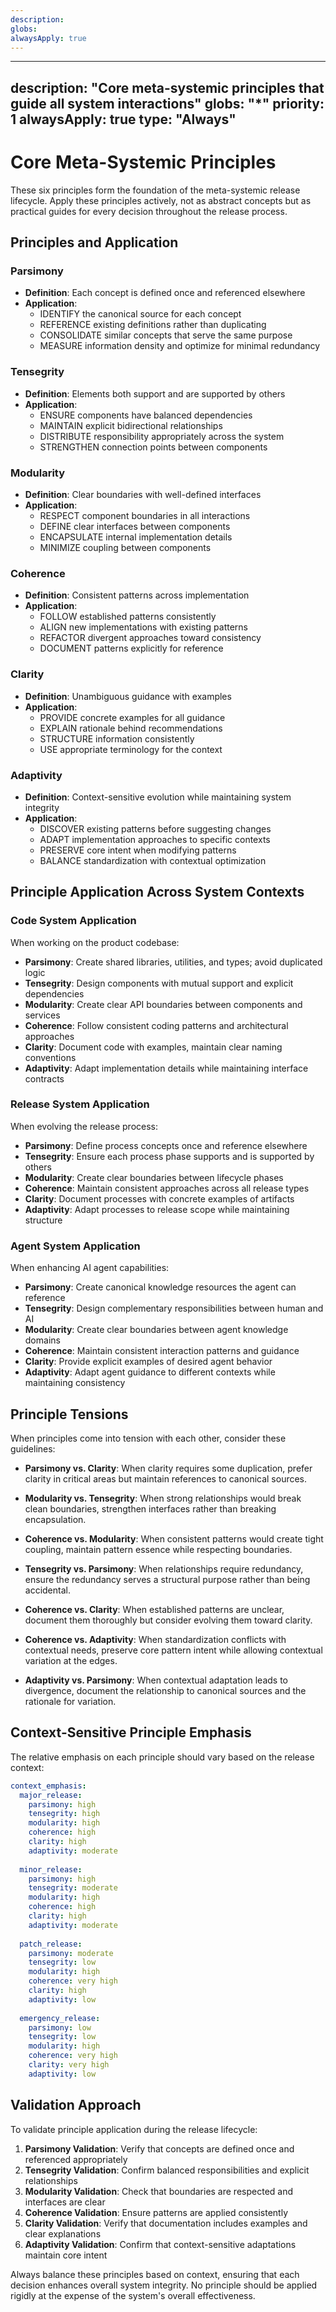 ```yaml
---
description: 
globs: 
alwaysApply: true
---
```

---
description: "Core meta-systemic principles that guide all system interactions"
globs: "*"
priority: 1
alwaysApply: true
type: "Always"
---

# Core Meta-Systemic Principles

<critical>
These six principles form the foundation of the meta-systemic release lifecycle. Apply these principles actively, not as abstract concepts but as practical guides for every decision throughout the release process.
</critical>

## Principles and Application

### Parsimony
- **Definition**: Each concept is defined once and referenced elsewhere
- **Application**: 
  - IDENTIFY the canonical source for each concept
  - REFERENCE existing definitions rather than duplicating
  - CONSOLIDATE similar concepts that serve the same purpose
  - MEASURE information density and optimize for minimal redundancy

### Tensegrity
- **Definition**: Elements both support and are supported by others
- **Application**:
  - ENSURE components have balanced dependencies
  - MAINTAIN explicit bidirectional relationships
  - DISTRIBUTE responsibility appropriately across the system
  - STRENGTHEN connection points between components

### Modularity
- **Definition**: Clear boundaries with well-defined interfaces
- **Application**:
  - RESPECT component boundaries in all interactions
  - DEFINE clear interfaces between components
  - ENCAPSULATE internal implementation details
  - MINIMIZE coupling between components

### Coherence
- **Definition**: Consistent patterns across implementation
- **Application**:
  - FOLLOW established patterns consistently
  - ALIGN new implementations with existing patterns
  - REFACTOR divergent approaches toward consistency
  - DOCUMENT patterns explicitly for reference

### Clarity
- **Definition**: Unambiguous guidance with examples
- **Application**:
  - PROVIDE concrete examples for all guidance
  - EXPLAIN rationale behind recommendations
  - STRUCTURE information consistently
  - USE appropriate terminology for the context

### Adaptivity
- **Definition**: Context-sensitive evolution while maintaining system integrity
- **Application**:
  - DISCOVER existing patterns before suggesting changes
  - ADAPT implementation approaches to specific contexts
  - PRESERVE core intent when modifying patterns
  - BALANCE standardization with contextual optimization

## Principle Application Across System Contexts

### Code System Application
When working on the product codebase:
- **Parsimony**: Create shared libraries, utilities, and types; avoid duplicated logic
- **Tensegrity**: Design components with mutual support and explicit dependencies
- **Modularity**: Create clear API boundaries between components and services
- **Coherence**: Follow consistent coding patterns and architectural approaches
- **Clarity**: Document code with examples, maintain clear naming conventions
- **Adaptivity**: Adapt implementation details while maintaining interface contracts

### Release System Application
When evolving the release process:
- **Parsimony**: Define process concepts once and reference elsewhere
- **Tensegrity**: Ensure each process phase supports and is supported by others
- **Modularity**: Create clear boundaries between lifecycle phases
- **Coherence**: Maintain consistent approaches across all release types
- **Clarity**: Document processes with concrete examples of artifacts
- **Adaptivity**: Adapt processes to release scope while maintaining structure

### Agent System Application
When enhancing AI agent capabilities:
- **Parsimony**: Create canonical knowledge resources the agent can reference
- **Tensegrity**: Design complementary responsibilities between human and AI
- **Modularity**: Create clear boundaries between agent knowledge domains
- **Coherence**: Maintain consistent interaction patterns and guidance
- **Clarity**: Provide explicit examples of desired agent behavior
- **Adaptivity**: Adapt agent guidance to different contexts while maintaining consistency

## Principle Tensions

When principles come into tension with each other, consider these guidelines:

- **Parsimony vs. Clarity**: When clarity requires some duplication, prefer clarity in critical areas but maintain references to canonical sources.

- **Modularity vs. Tensegrity**: When strong relationships would break clean boundaries, strengthen interfaces rather than breaking encapsulation.

- **Coherence vs. Modularity**: When consistent patterns would create tight coupling, maintain pattern essence while respecting boundaries.

- **Tensegrity vs. Parsimony**: When relationships require redundancy, ensure the redundancy serves a structural purpose rather than being accidental.

- **Coherence vs. Clarity**: When established patterns are unclear, document them thoroughly but consider evolving them toward clarity.

- **Coherence vs. Adaptivity**: When standardization conflicts with contextual needs, preserve core pattern intent while allowing contextual variation at the edges.

- **Adaptivity vs. Parsimony**: When contextual adaptation leads to divergence, document the relationship to canonical sources and the rationale for variation.

## Context-Sensitive Principle Emphasis

The relative emphasis on each principle should vary based on the release context:

```yaml
context_emphasis:
  major_release:
    parsimony: high
    tensegrity: high
    modularity: high
    coherence: high
    clarity: high
    adaptivity: moderate
    
  minor_release:
    parsimony: high
    tensegrity: moderate
    modularity: high
    coherence: high
    clarity: high
    adaptivity: moderate
    
  patch_release:
    parsimony: moderate
    tensegrity: low
    modularity: high
    coherence: very high
    clarity: high
    adaptivity: low
    
  emergency_release:
    parsimony: low
    tensegrity: low
    modularity: high
    coherence: very high
    clarity: very high
    adaptivity: low
```

## Validation Approach

To validate principle application during the release lifecycle:

1. **Parsimony Validation**: Verify that concepts are defined once and referenced appropriately
2. **Tensegrity Validation**: Confirm balanced responsibilities and explicit relationships
3. **Modularity Validation**: Check that boundaries are respected and interfaces are clear
4. **Coherence Validation**: Ensure patterns are applied consistently
5. **Clarity Validation**: Verify that documentation includes examples and clear explanations
6. **Adaptivity Validation**: Confirm that context-sensitive adaptations maintain core intent

<important>
Always balance these principles based on context, ensuring that each decision enhances overall system integrity. No principle should be applied rigidly at the expense of the system's overall effectiveness.
</important>